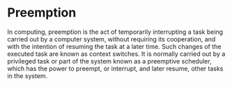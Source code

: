 # Preemption


In computing, preemption is the act of temporarily interrupting a task
being carried out by a computer system, without requiring its
cooperation, and with the intention of resuming the task at a later
time. Such changes of the executed task are known as context switches.
It is normally carried out by a privileged task or part of the system
known as a preemptive scheduler, which has the power to preempt, or
interrupt, and later resume, other tasks in the system.

